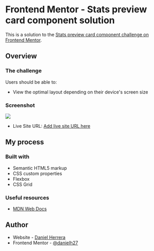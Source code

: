 # Frontend Mentor - Stats preview card component solution

This is a solution to the [Stats preview card component challenge on Frontend Mentor](https://www.frontendmentor.io/challenges/stats-preview-card-component-8JqbgoU62).

## Overview

### The challenge

Users should be able to:

- View the optimal layout depending on their device's screen size

### Screenshot

![](./screenshot.jpg)


- Live Site URL: [Add live site URL here](https://your-live-site-url.com)

## My process

### Built with

- Semantic HTML5 markup
- CSS custom properties
- Flexbox
- CSS Grid

### Useful resources

- [MDN Web Docs](https://developer.mozilla.org/es/)

## Author

- Website - [Daniel Herrera](https://www.linkedin.com/in/daniel-herrera-hb27/)
- Frontend Mentor - [@danielh27](https://www.frontendmentor.io/profile/danielh27)
